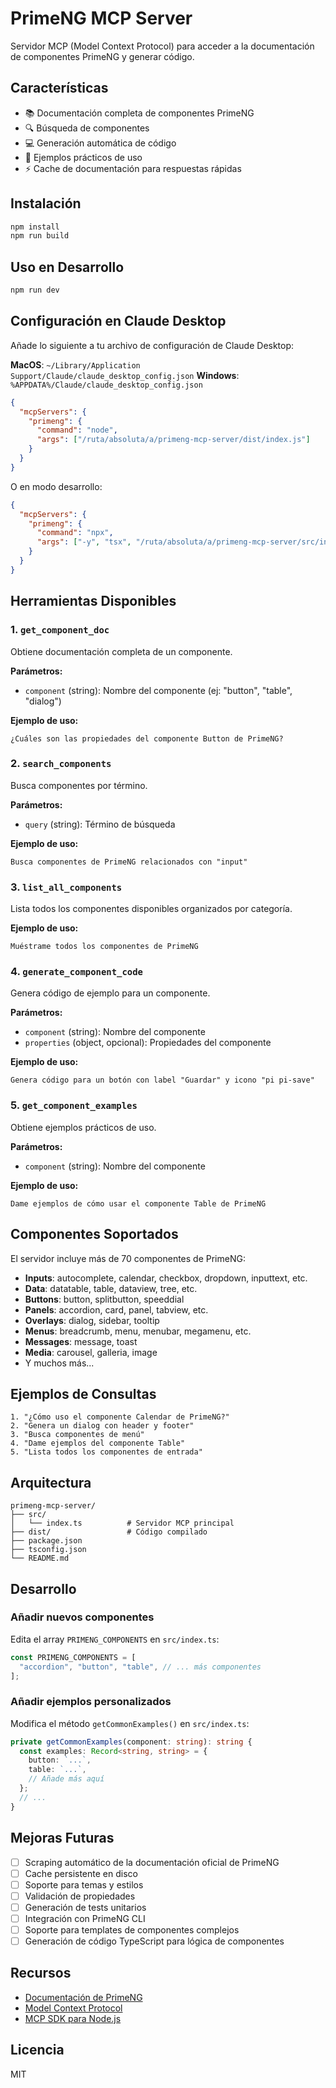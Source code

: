# PrimeNG MCP Server

Servidor MCP (Model Context Protocol) para acceder a la documentación de componentes PrimeNG y generar código.

## Características

- 📚 Documentación completa de componentes PrimeNG
- 🔍 Búsqueda de componentes
- 💻 Generación automática de código
- 📝 Ejemplos prácticos de uso
- ⚡ Cache de documentación para respuestas rápidas

## Instalación

```bash
npm install
npm run build
```

## Uso en Desarrollo

```bash
npm run dev
```

## Configuración en Claude Desktop

Añade lo siguiente a tu archivo de configuración de Claude Desktop:

**MacOS**: `~/Library/Application Support/Claude/claude_desktop_config.json`
**Windows**: `%APPDATA%/Claude/claude_desktop_config.json`

```json
{
  "mcpServers": {
    "primeng": {
      "command": "node",
      "args": ["/ruta/absoluta/a/primeng-mcp-server/dist/index.js"]
    }
  }
}
```

O en modo desarrollo:

```json
{
  "mcpServers": {
    "primeng": {
      "command": "npx",
      "args": ["-y", "tsx", "/ruta/absoluta/a/primeng-mcp-server/src/index.ts"]
    }
  }
}
```

## Herramientas Disponibles

### 1. `get_component_doc`
Obtiene documentación completa de un componente.

**Parámetros:**
- `component` (string): Nombre del componente (ej: "button", "table", "dialog")

**Ejemplo de uso:**
```
¿Cuáles son las propiedades del componente Button de PrimeNG?
```

### 2. `search_components`
Busca componentes por término.

**Parámetros:**
- `query` (string): Término de búsqueda

**Ejemplo de uso:**
```
Busca componentes de PrimeNG relacionados con "input"
```

### 3. `list_all_components`
Lista todos los componentes disponibles organizados por categoría.

**Ejemplo de uso:**
```
Muéstrame todos los componentes de PrimeNG
```

### 4. `generate_component_code`
Genera código de ejemplo para un componente.

**Parámetros:**
- `component` (string): Nombre del componente
- `properties` (object, opcional): Propiedades del componente

**Ejemplo de uso:**
```
Genera código para un botón con label "Guardar" y icono "pi pi-save"
```

### 5. `get_component_examples`
Obtiene ejemplos prácticos de uso.

**Parámetros:**
- `component` (string): Nombre del componente

**Ejemplo de uso:**
```
Dame ejemplos de cómo usar el componente Table de PrimeNG
```

## Componentes Soportados

El servidor incluye más de 70 componentes de PrimeNG:

- **Inputs**: autocomplete, calendar, checkbox, dropdown, inputtext, etc.
- **Data**: datatable, table, dataview, tree, etc.
- **Buttons**: button, splitbutton, speeddial
- **Panels**: accordion, card, panel, tabview, etc.
- **Overlays**: dialog, sidebar, tooltip
- **Menus**: breadcrumb, menu, menubar, megamenu, etc.
- **Messages**: message, toast
- **Media**: carousel, galleria, image
- Y muchos más...

## Ejemplos de Consultas

```
1. "¿Cómo uso el componente Calendar de PrimeNG?"
2. "Genera un dialog con header y footer"
3. "Busca componentes de menú"
4. "Dame ejemplos del componente Table"
5. "Lista todos los componentes de entrada"
```

## Arquitectura

```
primeng-mcp-server/
├── src/
│   └── index.ts          # Servidor MCP principal
├── dist/                 # Código compilado
├── package.json
├── tsconfig.json
└── README.md
```

## Desarrollo

### Añadir nuevos componentes

Edita el array `PRIMENG_COMPONENTS` en `src/index.ts`:

```typescript
const PRIMENG_COMPONENTS = [
  "accordion", "button", "table", // ... más componentes
];
```

### Añadir ejemplos personalizados

Modifica el método `getCommonExamples()` en `src/index.ts`:

```typescript
private getCommonExamples(component: string): string {
  const examples: Record<string, string> = {
    button: `...`,
    table: `...`,
    // Añade más aquí
  };
  // ...
}
```

## Mejoras Futuras

- [ ] Scraping automático de la documentación oficial de PrimeNG
- [ ] Cache persistente en disco
- [ ] Soporte para temas y estilos
- [ ] Validación de propiedades
- [ ] Generación de tests unitarios
- [ ] Integración con PrimeNG CLI
- [ ] Soporte para templates de componentes complejos
- [ ] Generación de código TypeScript para lógica de componentes

## Recursos

- [Documentación de PrimeNG](https://primeng.org/)
- [Model Context Protocol](https://modelcontextprotocol.io/)
- [MCP SDK para Node.js](https://github.com/modelcontextprotocol/typescript-sdk)

## Licencia

MIT
